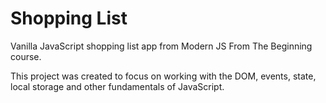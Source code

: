 # Shopping List

Vanilla JavaScript shopping list app from  Modern JS From The Beginning course.

This project was created to focus on working with the DOM, events, state, local storage and other fundamentals of JavaScript.

<!-- <img src="images/screen.png" width="400"> -->
